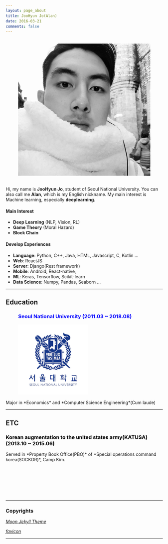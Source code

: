 ```yaml
---
layout: page_about
title: JooHyun Jo(Alan)
date: 2016-03-21
comments: false
---
```


<figure class="third">
  <img src="">
  <img src="/assets/img/me.jpg">
  <img src="">
</figure>

Hi, my name is **JooHyun Jo**, student of Seoul National University. You can also call me **Alan**, which is my English nickname. My main interest is Machine learning, especially **deeplearning**.

#### Main Interest
- **Deep Learning** (NLP, Vision, RL)
- **Game Theory** (Moral Hazard)
- **Block Chain**

#### Develop Experiences
- **Language**: Python, C++, Java, HTML, Javascript, C, Kotlin ...
- **Web**: ReactJS
- **Server**: Django(Rest framework)
- **Mobile**: Android, React-native,
- **ML**: Keras, Tensorflow, Scikit-learn
- **Data Science**: Numpy, Pandas, Seaborn ...


---
## Education
<figure class="half">
  <h3 style="color:blue"> Seoul National University (2011.03 ~ 2018.08) </h3>
  <img src="/assets/img/snu.png">
</figure>
Major in *Economics* and *Computer Science Engineering*(Cum laude)

---


## ETC
<h3 style="color:black"> Korean augmentation to the united states army(KATUSA)(2013.10 ~ 2015.06) </h3>
Served in *Property Book Office(PBO)* of *Special operations command korea(SOCKOR)*, Camp Kim.



<br/><br/><br/>
---
---
### Copyrights
*[Moon Jekyll Theme](https://github.com/TaylanTatli/Moon)*

*[favicon](http://www.iconarchive.com/show/outline-icons-by-iconsmind/Cat-icon.html)*

---
